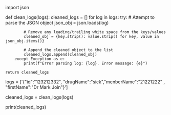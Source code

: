 import json

def clean_logs(logs):
    cleaned_logs = []
    for log in logs:
        try:
            # Attempt to parse the JSON object
            json_obj = json.loads(log)
            
            # Remove any leading/trailing white space from the keys/values
            cleaned_obj = {key.strip(): value.strip() for key, value in json_obj.items()}
            
            # Append the cleaned object to the list
            cleaned_logs.append(cleaned_obj)
        except Exception as e:
            print(f"Error parsing log: {log}. Error message: {e}")
    
    return cleaned_logs
logs = ['{"id":"123212332", "drugName":"sick","menberName":"21221222" , "firstName":"Dr Mark Join"}']

cleaned_logs = clean_logs(logs)

print(cleaned_logs)
